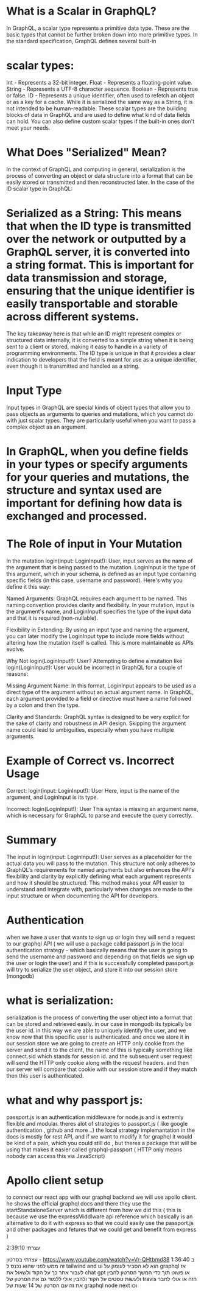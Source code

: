 # What is a Scalar in GraphQL?

In GraphQL, a scalar type represents a primitive data type. These are the basic types that cannot be further broken down into more primitive types. In the standard specification, GraphQL defines several built-in

# scalar types:

Int - Represents a 32-bit integer.
Float - Represents a floating-point value.
String - Represents a UTF-8 character sequence.
Boolean - Represents true or false.
ID - Represents a unique identifier, often used to refetch an object or as a key for a cache. While it is serialized the same way as a String, it is not intended to be human-readable.
These scalar types are the building blocks of data in GraphQL and are used to define what kind of data fields can hold. You can also define custom scalar types if the built-in ones don't meet your needs.

# What Does "Serialized" Mean?

In the context of GraphQL and computing in general, serialization is the process of converting an object or data structure into a format that can be easily stored or transmitted and then reconstructed later. In the case of the ID scalar type in GraphQL:

# Serialized as a String: This means that when the ID type is transmitted over the network or outputted by a GraphQL server, it is converted into a string format. This is important for data transmission and storage, ensuring that the unique identifier is easily transportable and storable across different systems.

The key takeaway here is that while an ID might represent complex or structured data internally, it is converted to a simple string when it is being sent to a client or stored, making it easy to handle in a variety of programming environments. The ID type is unique in that it provides a clear indication to developers that the field is meant for use as a unique identifier, even though it is transmitted and handled as a string.

# Input Type

Input types in GraphQL are special kinds of object types that allow you to pass objects as arguments to queries and mutations, which you cannot do with just scalar types. They are particularly useful when you want to pass a complex object as an argument.

# In GraphQL, when you define fields in your types or specify arguments for your queries and mutations, the structure and syntax used are important for defining how data is exchanged and processed.

# The Role of input in Your Mutation

In the mutation login(input: LoginInput!): User, input serves as the name of the argument that is being passed to the mutation. LoginInput is the type of this argument, which in your schema, is defined as an input type containing specific fields (in this case, username and password). Here's why you define it this way:

Named Arguments: GraphQL requires each argument to be named. This naming convention provides clarity and flexibility. In your mutation, input is the argument's name, and LoginInput! specifies the type of the input data and that it is required (non-nullable).

Flexibility in Extending: By using an input type and naming the argument, you can later modify the LoginInput type to include more fields without altering how the mutation itself is called. This is more maintainable as APIs evolve.

Why Not login(LoginInput!): User?
Attempting to define a mutation like login(LoginInput!): User would be incorrect in GraphQL for a couple of reasons:

Missing Argument Name: In this format, LoginInput appears to be used as a direct type of the argument without an actual argument name. In GraphQL, each argument provided to a field or directive must have a name followed by a colon and then the type.

Clarity and Standards: GraphQL syntax is designed to be very explicit for the sake of clarity and robustness in API design. Skipping the argument name could lead to ambiguities, especially when you have multiple arguments.

# Example of Correct vs. Incorrect Usage

Correct: login(input: LoginInput!): User
Here, input is the name of the argument, and LoginInput is its type.

Incorrect: login(LoginInput!): User
This syntax is missing an argument name, which is necessary for GraphQL to parse and execute the query correctly.

# Summary

The input in login(input: LoginInput!): User serves as a placeholder for the actual data you will pass to the mutation. This structure not only adheres to GraphQL's requirements for named arguments but also enhances the API's flexibility and clarity by explicitly defining what each argument represents and how it should be structured. This method makes your API easier to understand and integrate with, particularly when changes are made to the input structure or when documenting the API for developers.

# Authentication

when we have a user that wants to sign up or login they will send a request to our graphql API ( we will use a package calld passport.js in the local authentication strategy - which basically means that the user is going to send the username and password and depending on that fields we sign up the user or login the user) and if this is successfully completed passport.js will try to serialize the user object, and store it into our session store (mongodb)

# what is serialization:

serialization is the process of converting the user object into a format that can be stored and retrieved easily. in our case in mongodb its typically be the user id. in this way we are able to uniquely identify the user, and we know now that this specific user is authenticated. and once we store it in our session store we are going to create an HTTP only cookie from the server and send it to the client, the name of this is typically something like connect.sid
which stands for session id. and the subsequent user request will send the HTTP only cookie along with the request headers. and then our server will compare that cookie with our session store and if they match then this user is authenticated.

# what and why passport js:

passport.js is an authentication middleware for node.js
and is extremly flexible and modular.
theres alot of strategies to passport.js ( like google authentication , github and more ..) the local strategy implemantation in the docs is mostly for rest API, and if we want to modify it for graphql it would be kind of a pain, which you could still do , but theres a package that will be using that makes it easier called graphql-passport ( HTTP only means nobody can access this via JavaScript)

# Apollo client setup

to connect our react app with our graphql backend we will use apollo client. he shows the official graphql docs and there they use the
startStandaloneServer which is different from how we did this ( this is because we use the expressMiddlware api reference which basically is an alternative to do it with express so that we could easily use the passport.js and other packages and fetures that we could get and benefit from express )

עצרתי 2:39:10

עצרתי בסרטון - https://www.youtube.com/watch?v=Vr-QHtbmd38
ב 1:36:40
זה ממש לפני שהוא נכנס ל
tailwind and ui
הוא לא הסביר לעומק על
graphql
אז לעבור אחר כך על הקוד ולשאול את
chat gpt
או פשוט תוך כדי המשך הסרטון להבין ולעשות טסטים על הקוד ולהבין
אולי ללמוד גם את הסרטון של
travis
הזה
או אולי לחבר את זה עם הסרטון של 14 שעות
של
graphql node next
וכו
